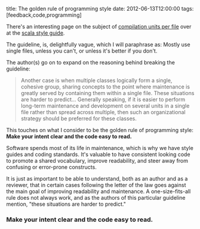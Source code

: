 title: The golden rule of programming style
date: 2012-06-13T12:00:00
tags: [feedback,code,programming]

There's an interesting page on the subject of [compilation units per file](http://docs.scala-lang.org/style/files.html) over at the 
[scala style guide](http://docs.scala-lang.org/style/overview.html). 


The guideline, is, delightfully vague, which I will paraphrase as: 
Mostly use single files, unless you can't, or unless it's better if you don't. 

The author(s) go on to expand on the reasoning behind breaking the guideline:

> Another case is when multiple classes logically form a single, cohesive group, sharing concepts to the point where maintenance is greatly served by containing them within a single file. These situations are harder to predict…  Generally speaking, if it is easier to perform long-term maintenance and development on several units in a single file rather than spread across multiple, then such an organizational strategy should be preferred for these classes.
 
This touches on what I consider to be the golden rule of programming style: <strong>Make your intent clear and the code easy to read.</strong> 

Software spends most of its life in maintenance, which is why we have style guides and coding standards.  It's valuable to have consistent looking code to promote a shared vocabulary, improve readability, and steer away from confusing or error-prone constructs. 

It is just as important to be able to understand, both as an author and as a reviewer, that in certain cases following the letter of the law goes against the main goal of improving readability and maintenance.  A one-size-fits-all rule does not always work, and as the authors of this particular guideline mention, "these situations are harder to predict." 

### Make your intent clear and the code easy to read.


